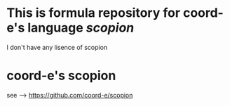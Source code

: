 # This is formula repository for coord-e's language *scopion*

I don't have any lisence of scopion

# coord-e's scopion

see --> https://github.com/coord-e/scopion
